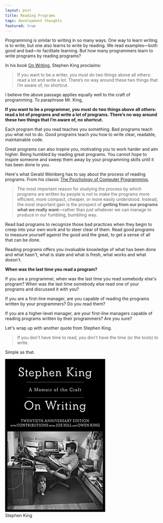 ```yaml
---
layout: post
title: Reading Programs
tags: development thoughts
featured: true
---
```


Programming is similar to writing in so many ways. One way to learn writing is to write, but one also learns to write by reading. We read examples—both good and bad—to facilitate learning. But how many programmers learn to write programs by reading programs?

In his book [On Writing](https://www.amazon.ca/Writing-Memoir-Craft-Stephen-King/dp/1439193630/ref=sr_1_1?dchild=1&keywords=on+writing&qid=1615475063&sr=8-1), Stephen King proclaims:

> If you want to be a writer, you must do two things above all others: read a lot and write a lot. There’s no way around these two things that I’m aware of, no shortcut.

I believe the above passage applies equally well to the craft of programming. To paraphrase Mr. King, 

**If you want to be a programmer, you must do two things above all others: read a lot of programs and write a lot of programs. There’s no way around these two things that I’m aware of, no shortcut.**

Each program that you read teaches you something. Bad programs teach you what not to do. Good programs teach you how to write clear, readable, maintainable code. 

Great programs can also inspire you, motivating you to work harder and aim higher. Being humbled by reading great programs. You cannot hope to inspire someone and sweep them away by your programming skills until it has been done to you. 

Here's what Gerald Weinberg has to say about the process of reading programs. From his classic [The Psychology of Computer Programming](https://www.amazon.ca/Psychology-Computer-Programming-Silver-Anniversary-ebook/dp/B004R9QACC/ref=tmm_kin_swatch_0?_encoding=UTF8&qid=1615464117&sr=8-1),

> The most important reason for studying the process by which programs are written by people is not to make the programs more efficient, more compact, cheaper, or more easily understood. Instead, the most important gain is the prospect of **getting from our programs what we really want**—rather than just whatever we can manage to produce in our fumbling, bumbling way.

Read bad programs to recognize those bad practices when they begin to creep into your own work and to steer clear of them. Read good programs to measure yourself against the good and the great, to get a sense of all that can be done. 

Reading programs offers you invaluable knowledge of what has been done and what hasn't, what is stale and what is fresh, what works and what doesn't. 

**When was the last time you read a program?**

If you are a programmer, when was the last time you read somebody else's program? When was the last time somebody else read one of your programs and discussed it with you?

If you are a first-line manager, are you capable of reading the programs written by your programmers? Do you read them? 

If you are a higher-level manager, are your first-line managers capable of reading programs written by their programmers? Are you sure?

Let's wrap up with another quote from Stephen King. 

> If you don't have time to read, you don't have the time (or the tools) to write. 

Simple as that. 

<div class="book centered">
  <a target="_blank" href="/images/books/on_writing.jpg">
    <img src="/images/books/on_writing.jpg" alt="Stephen King">
  </a>
  <div class="caption">Stephen King</div>
</div>

